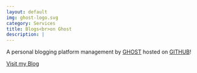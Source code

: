 ```yaml
---
layout: default
img: ghost-logo.svg
category: Services
title: Blogs<br>on Ghost
description: |
---
```

  A personal blogging platform management by [GHOST](https://ghost.org/) hosted on [GITHUB](https://github.com)!
  
<a href="https://ramsada.io/blogs" class="btn btn-primary btn-lg"><span class="network-name">Visit my Blog</span></a>					